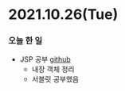 # 2021.10.26(Tue)
### 오늘 한 일 
* JSP 공부 [github](https://github.com/Dokuny/MyProgrammingHistory/tree/main/ETC/Web/JSP)
  * 내장 객체 정리
  * 서블릿 공부했음
  